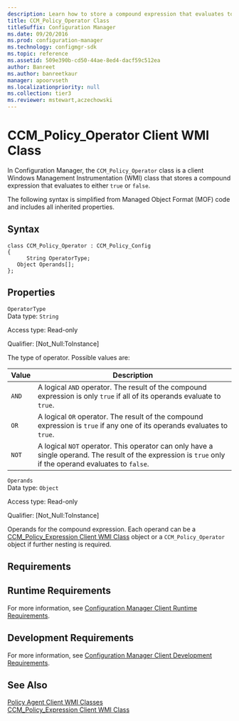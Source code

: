 ```yaml
---
description: Learn how to store a compound expression that evaluates to either true or false in Configuration Manager using CCM_Policy_Operator.
title: CCM_Policy_Operator Class
titleSuffix: Configuration Manager
ms.date: 09/20/2016
ms.prod: configuration-manager
ms.technology: configmgr-sdk
ms.topic: reference
ms.assetid: 509e390b-cd50-44ae-8ed4-dacf59c512ea
author: Banreet
ms.author: banreetkaur
manager: apoorvseth
ms.localizationpriority: null
ms.collection: tier3
ms.reviewer: mstewart,aczechowski
---
```

# CCM_Policy_Operator Client WMI Class
In Configuration Manager, the `CCM_Policy_Operator` class is a client Windows Management Instrumentation (WMI) class that stores a compound expression that evaluates to either `true` or `false`.  

 The following syntax is simplified from Managed Object Format (MOF) code and includes all inherited properties.  

## Syntax  

```  
class CCM_Policy_Operator : CCM_Policy_Config  
{  
      String OperatorType;  
   Object Operands[];  
};  
```  

## Properties  
 `OperatorType`  
 Data type: `String`  

 Access type: Read-only  

 Qualifier: [Not_Null:ToInstance]  

 The type of operator. Possible values are:  

| Value | Description |
| ----- | ----------- |
|`AND`|A logical `AND` operator. The result of the compound expression is only `true` if all of its operands evaluate to `true`.|  
|`OR`|A logical `OR` operator. The result of the compound expression is `true` if any one of its operands evaluates to `true`.|  
|`NOT`|A logical `NOT` operator. This operator can only have a single operand. The result of the expression is `true` only if the operand evaluates to `false`.|  

 `Operands`  
 Data type: `Object`  

 Access type: Read-only  

 Qualifier: [Not_Null:ToInstance]  

 Operands for the compound expression. Each operand can be a [CCM_Policy_Expression Client WMI Class](../../../../../develop/reference/core/clients/client-classes/ccm_policy_expression-client-wmi-class.md) object or a `CCM_Policy_Operator` object if further nesting is required.  

## Requirements  

## Runtime Requirements  
 For more information, see [Configuration Manager Client Runtime Requirements](../../../../../develop/core/reqs/client-runtime-requirements.md).  

## Development Requirements  
 For more information, see [Configuration Manager Client Development Requirements](../../../../../develop/core/reqs/client-development-requirements.md).  

## See Also  
 [Policy Agent Client WMI Classes](../../../../../develop/reference/core/clients/client-classes/policy-agent-client-wmi-classes.md)   
 [CCM_Policy_Expression Client WMI Class](../../../../../develop/reference/core/clients/client-classes/ccm_policy_expression-client-wmi-class.md)
